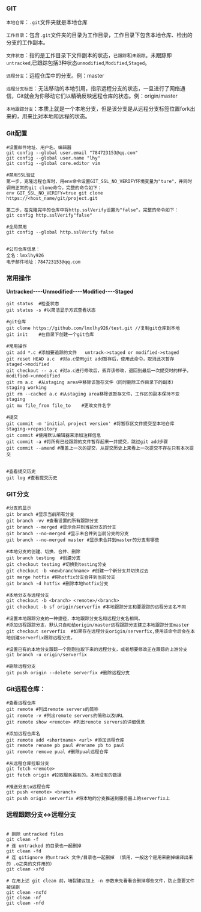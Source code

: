 ### **GIT**

`本地仓库`：`.git`文件夹就是本地仓库

`工作目录`：包含`.git`文件夹的目录为工作目录，工作目录下包含本地仓库、检出的分支的工作副本。

`文件状态`：指的是工作目录下文件副本的状态，`已跟踪`和`未跟踪`。未跟踪即`untracked`,已跟踪包括3种状态`unmodified`,`Modified`,`Staged`。

`远程分支`：远程仓库中的分支。例：master

`远程分支标签`：无法移动的本地引用，指示远程分支的状态，一旦进行了网络通信，Git就会为你移动它们以精确反映远程仓库的状态。例：origin/master

`本地跟踪分支`：本质上就是一个本地分支，但是该分支是从远程分支标签位置fork出来的，用来比对本地和远程的状态。



### **Git配置**

```shell
#设置邮件地址、用户名、编辑器
git config --global user.email "784723153@qq.com"
git config --global user.name "lhy"
git config --global core.editor vim

#禁用SSL验证
第一步，克隆远程仓库时，用env命令设置GIT_SSL_NO_VERIFY环境变量为"ture"，并同时调用正常的git clone命令。完整的命令如下：
env GIT_SSL_NO_VERIFY=true git clone https://<host_name/git/project.git

第二步，在克隆完毕的仓库中将http.sslVerify设置为"false"。完整的命令如下：
git config http.sslVerify"false"

#全局禁用
git config --global http.sslVerify false


#公司仓库信息：
全名：lmxlhy926
电子邮件地址：784723153@qq.com

```



### 常用操作

**Untracked----Unmodified----Modified----Staged**

```shell
git status	#检查状态
git status -s #以简洁显示方式查看状态

#git仓库
git clone https://github.com/lmxlhy926/test.git //复制git仓库到本地
git init	#在目录下创建一个git仓库

#常用操作
git add *.c	#添加要追踪的文件	untrack->staged or modified->staged
git reset HEAD a.c	#对a.c使用git add暂存后，使用此命令，取消此次暂存	staged->modified
git checkout -- a.c	#对a.c进行修改后，丢弃该修改，退回到最后一次提交时的样子。	modified->unmodified
git rm a.c	#从staging area中移除该暂存文件（同时删除工作目录下的副本）	staging working
git rm --cached a.c	#从staging area移除该暂存文件，工作区的副本保持不变   staging		
git mv file_from file_to	#更改文件名字

#提交
git commit -m 'initial project version'	#将暂存区文件提交至本地仓库	staging->repository
git commit #使用默认编辑器来添加注释信息
git commit -a #将所有已经跟踪的文件暂存起来一并提交，跳过git add步骤
git commit --amend #覆盖上一次的提交，从提交历史上来看上一次提交不存在只有本次提交


#查看提交历史
git log #查看提交历史
```



### **GIT分支**

```shell
#分支的显示
git branch #显示当前所有分支
git branch -vv #查看设置的所有跟踪分支
git branch --merged #显示合并到当前分支的分支
git branch --no-merged #显示未合并到当前分支的分支
git branch --no-merged master #显示未合并到master的分支有哪些

#本地分支的创建、切换、合并、删除
git branch testing	#创建分支
git checkout testing #切换到testing分支
git checkout -b <newbranchname>	#创建一个新分支并切换过去
git merge hotfix #将hotfix分支合并到当前分支
git branch -d hotfix #删除本地hotfix分支

#本地分支与远程分支
git checkout -b <branch> <remote>/<branch>	
git checkout -b sf origin/serverfix #本地跟踪分支和要跟踪的远程分支名不同

#设置本地跟踪分支的一种捷径，本地跟踪分支名和远程分支名相同。
#添加远程跟踪分支，默认只自动给origin/master远程跟踪分支建立本地跟踪分支master
git checkout serverfix	#如果存在远程分支origin/serverfix,使用该命令后会在本地创建serverfix跟踪远程分支。

#设置已有的本地分支跟踪一个刚刚拉取下来的远程分支，或者想要修改正在跟踪的上游分支
git branch -u origin/serverfix

#删除远程分支
git push origin --delete serverfix #删除远程分支
```



### **Git远程仓库：**

```shell
#查看远程仓库
git remote #列出remote servers的简称
git remote -v #列出remote servers的简称以及URL
git remote show <remote> #列出remote servers的详细信息

#添加远程仓库名
git remote add <shortname> <url> #添加远程仓库
git remote rename pb paul #rename pb to paul
git remote remove pual #删除pual远程仓库

#从远程仓库拉取分支
git fetch <remote>	
git fetch origin #拉取服务器有的，本地没有的数据

#推送分支to远程仓库
git push <remote> <branch>	
git push origin serverfix #将本地的分支推送到服务器上的serverfix上

```



### **远程跟踪分支<->远程分支**


```shell

# 删除 untracked files
git clean -f
# 连 untracked 的目录也一起删掉
git clean -fd
# 连 gitignore 的untrack 文件/目录也一起删掉 （慎用，一般这个是用来删掉编译出来的 .o之类的文件用的）
git clean -xfd
 
# 在用上述 git clean 前，墙裂建议加上 -n 参数来先看看会删掉哪些文件，防止重要文件被误删
git clean -nxfd
git clean -nf
git clean -nfd
```

































